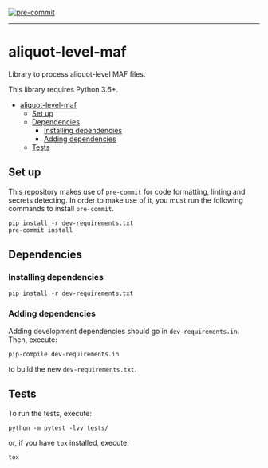 [![pre-commit](https://img.shields.io/badge/pre--commit-enabled-brightgreen?logo=pre-commit&logoColor=white)](https://github.com/pre-commit/pre-commit)

---

# aliquot-level-maf
Library to process aliquot-level MAF files.

This library requires Python 3.6+.

- [aliquot-level-maf](#aliquot-level-maf)
  - [Set up](#set-up)
  - [Dependencies](#dependencies)
    - [Installing dependencies](#installing-dependencies)
    - [Adding dependencies](#adding-dependencies)
  - [Tests](#tests)

## Set up

This repository makes use of `pre-commit` for code formatting, linting
and secrets detecting.  In order to make use of it, you must run the following
commands to install `pre-commit`.
```
pip install -r dev-requirements.txt
pre-commit install
```

## Dependencies

### Installing dependencies

```
pip install -r dev-requirements.txt
```

### Adding dependencies
Adding development dependencies should go in `dev-requirements.in`.  Then,
execute:
```
pip-compile dev-requirements.in
```
to build the new `dev-requirements.txt`.

## Tests

To run the tests, execute:
```
python -m pytest -lvv tests/
```

or, if you have `tox` installed, execute:
```
tox
```
